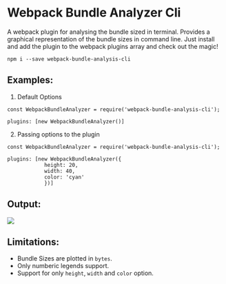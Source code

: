 # Webpack Bundle Analyzer Cli

A webpack plugin for analysing the bundle sized in terminal. Provides a graphical representation of the bundle sizes in command line. Just install and add the plugin to the webpack plugins array and check out the magic!

`npm i --save webpack-bundle-analysis-cli`

## Examples:

1. Default Options
```
const WebpackBundleAnalyzer = require('webpack-bundle-analysis-cli');

plugins: [new WebpackBundleAnalyzer()]
```

2. Passing options to the plugin
```
const WebpackBundleAnalyzer = require('webpack-bundle-analysis-cli');

plugins: [new WebpackBundleAnalyzer({
            height: 20,
            width: 40,
            color: 'cyan'
            })]
```
## Output:

![](https://i.imgur.com/mT1LG2m.png)

## Limitations:

- Bundle Sizes are plotted in `bytes`.
- Only numberic legends support.
- Support for only `height`, `width` and `color` option.
